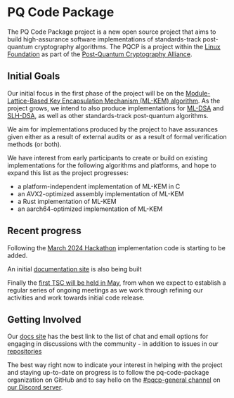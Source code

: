 # PQ Code Package

The PQ Code Package project is a new open source project that aims to build high-assurance software implementations of standards-track post-quantum cryptography algorithms.  The PQCP is a project within the [Linux Foundation](https://linuxfoundation.org/) as part of the [Post-Quantum Cryptography Alliance](https://pqca.org/).

## Initial Goals

Our initial focus in the first phase of the project will be on the [Module-Lattice-Based Key Encapsulation Mechanism (ML-KEM) algorithm](https://csrc.nist.gov/pubs/fips/203/ipd).  As the project grows, we intend to also produce implementations for [ML-DSA](https://csrc.nist.gov/pubs/fips/204/ipd) and [SLH-DSA](https://csrc.nist.gov/pubs/fips/205/ipd), as well as other standards-track post-quantum algorithms.

We aim for implementations produced by the project to have assurances given either as a result of external audits or as a result of formal verification methods (or both).

We have interest from early participants to create or build on existing implementations for the following algorithms and platforms, and hope to expand this list as the project progresses:

- a platform-independent implementation of ML-KEM in C
- an AVX2-optimized assembly implementation of ML-KEM
- a Rust implementation of ML-KEM
- an aarch64-optimized implementation of ML-KEM

## Recent progress

Following the [March 2024 Hackathon](https://hackathon.pqcodepackage.org/202404/2024-04-hackathon.html) implementation code is starting to be added.

An initial [documentation site](https://docs.pqcodepackage.org) is also being built

Finally the [first TSC will be held in May](https://github.com/pq-code-package/tsc/blob/main/meetings/index.md), from when we expect to establish a regular series of ongoing meetings as we work through refining our activities and work towards initial code release.

## Getting Involved

Our [docs site](https://docs.pqcodepackage.org/latest/contributing/asking-a-question/) has the best link to the list of chat and email options for engaging in discussions with the community - in addition to issues in our [repositories](https://docs.pqcodepackage.org/latest/contributing/repositories/)


The best way right now to indicate your interest in helping with the project and staying up-to-date on progress is to follow the pq-code-package organization on GitHub and to say hello on the [#pqcp-general channel](https://discordapp.com/channels/1202723482224295936/1203396039977996359) on [our Discord server](https://discord.gg/qRfMantKwc).
